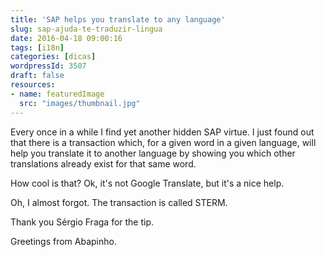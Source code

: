 ```yaml
---
title: 'SAP helps you translate to any language'
slug: sap-ajuda-te-traduzir-lingua
date: 2016-04-18 09:00:16
tags: [i18n]
categories: [dicas]
wordpressId: 3507
draft: false
resources:
- name: featuredImage
  src: "images/thumbnail.jpg"
---
```

Every once in a while I find yet another hidden SAP virtue. I just found out that there is a transaction which, for a given word in a given language, will help you translate it to another language by showing you which other translations already exist for that same word.

How cool is that? Ok, it's not Google Translate, but it's a nice help.

Oh, I almost forgot. The transaction is called STERM.

Thank you Sérgio Fraga for the tip.

Greetings from Abapinho.
